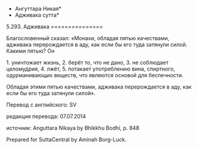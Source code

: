 * Ангуттара Никая*
* Адживака сутта*

5\.293\. Адживака
\=\=\=\=\=\=\=\=\=\=\=\=\=\=\=

Благословенный сказал: «Монахи, обладая пятью качествами, адживака перерождается в аду, как если бы его туда затянули силой\. Какими пятью? Он

1\. уничтожает жизнь,
2\. берёт то, что не дано,
3\. не соблюдает целомудрия,
4\. лжёт,
5\. потакает употреблению вина, спиртного, одурманивающих веществ, что являются основой для беспечности\.

Обладая этими пятью качествами, адживака перерождается в аду, как если бы его туда затянули силой»\.

Перевод с английского: SV

редакция перевода: 07\.07\.2014

источник: Anguttara Nikaya by Bhikkhu Bodhi, p\. 848

Prepared for SuttaCentral by Aminah Borg\-Luck\.